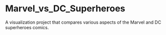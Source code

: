 # Marvel_vs_DC_Superheroes
A visualization project that compares various aspects of the Marvel and DC superheroes comics.
